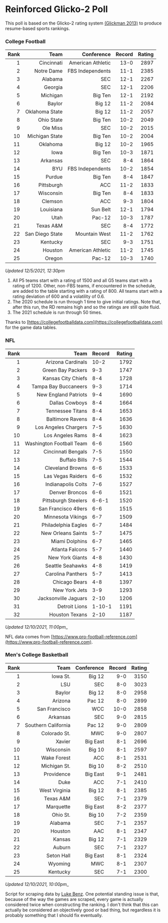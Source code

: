 # Reinforced Glicko-2 Poll

This poll is based on the Glicko-2 rating system [\(Glickman 2013\)](http://glicko.net/glicko/glicko2.pdf) to produce resume-based sports rankings.

### College Football
| Rank  | Team                 | Conference           | Record   | Rating |
| ---:  | ---:                 | ---:                 | ---:     | ---:   |
| 1     | Cincinnati           | American Athletic    | 13-0     | 2897   |
| 2     | Notre Dame           | FBS Independents     | 11-1     | 2385   |
| 3     | Alabama              | SEC                  | 12-1     | 2267   |
| 4     | Georgia              | SEC                  | 12-1     | 2206   |
| 5     | Michigan             | Big Ten              | 12-1     | 2192   |
| 6     | Baylor               | Big 12               | 11-2     | 2084   |
| 7     | Oklahoma State       | Big 12               | 11-2     | 2057   |
| 8     | Ohio State           | Big Ten              | 10-2     | 2049   |
| 9     | Ole Miss             | SEC                  | 10-2     | 2015   |
| 10    | Michigan State       | Big Ten              | 10-2     | 2004   |
| 11    | Oklahoma             | Big 12               | 10-2     | 1965   |
| 12    | Iowa                 | Big Ten              | 10-3     | 1871   |
| 13    | Arkansas             | SEC                  | 8-4      | 1864   |
| 14    | BYU                  | FBS Independents     | 10-2     | 1854   |
| 15    | Purdue               | Big Ten              | 8-4      | 1847   |
| 16    | Pittsburgh           | ACC                  | 11-2     | 1833   |
| 17    | Wisconsin            | Big Ten              | 8-4      | 1833   |
| 18    | Clemson              | ACC                  | 9-3      | 1804   |
| 19    | Louisiana            | Sun Belt             | 12-1     | 1794   |
| 20    | Utah                 | Pac-12               | 10-3     | 1787   |
| 21    | Texas A&M            | SEC                  | 8-4      | 1772   |
| 22    | San Diego State      | Mountain West        | 11-2     | 1762   |
| 23    | Kentucky             | SEC                  | 9-3      | 1751   |
| 24    | Houston              | American Athletic    | 11-2     | 1745   |
| 25    | Oregon               | Pac-12               | 10-3     | 1740   |
_Updated 12/5/2021, 12:30pm_

1. All P5 teams start with a rating of 1500 and all G5 teams start with a rating of 1200. Other, non-FBS teams, if encountered in the schedule, are added to the table starting with a rating of 800. All teams start with a rating deviation of 600 and a volatility of 0.6.
2. The 2020 schedule is run through 1 time to give initial ratings. Note that, after this run, the RD remains high and so the ratings are still quite fluid.
3. The 2021 schedule is run through 50 times.

Thanks to [https://collegefootballdata.com](https://collegefootballdata.com) for the game data tables.

### NFL
| Rank  | Team                       | Record   | Rating |
| ---:  | ---:                       | :---     | ---:   |
| 1     | Arizona Cardinals          | 10-2     | 1792   |
| 2     | Green Bay Packers          | 9-3      | 1747   |
| 3     | Kansas City Chiefs         | 8-4      | 1728   |
| 4     | Tampa Bay Buccaneers       | 9-3      | 1714   |
| 5     | New England Patriots       | 9-4      | 1690   |
| 6     | Dallas Cowboys             | 8-4      | 1664   |
| 7     | Tennessee Titans           | 8-4      | 1653   |
| 8     | Baltimore Ravens           | 8-4      | 1636   |
| 9     | Los Angeles Chargers       | 7-5      | 1630   |
| 10    | Los Angeles Rams           | 8-4      | 1623   |
| 11    | Washington Football Team   | 6-6      | 1560   |
| 12    | Cincinnati Bengals         | 7-5      | 1550   |
| 13    | Buffalo Bills              | 7-5      | 1544   |
| 14    | Cleveland Browns           | 6-6      | 1533   |
| 15    | Las Vegas Raiders          | 6-6      | 1532   |
| 16    | Indianapolis Colts         | 7-6      | 1527   |
| 17    | Denver Broncos             | 6-6      | 1521   |
| 18    | Pittsburgh Steelers        | 6-6-1    | 1520   |
| 19    | San Francisco 49ers        | 6-6      | 1515   |
| 20    | Minnesota Vikings          | 6-7      | 1509   |
| 21    | Philadelphia Eagles        | 6-7      | 1484   |
| 22    | New Orleans Saints         | 5-7      | 1475   |
| 23    | Miami Dolphins             | 6-7      | 1465   |
| 24    | Atlanta Falcons            | 5-7      | 1440   |
| 25    | New York Giants            | 4-8      | 1430   |
| 26    | Seattle Seahawks           | 4-8      | 1419   |
| 27    | Carolina Panthers          | 5-7      | 1413   |
| 28    | Chicago Bears              | 4-8      | 1397   |
| 29    | New York Jets              | 3-9      | 1293   |
| 30    | Jacksonville Jaguars       | 2-10     | 1206   |
| 31    | Detroit Lions              | 1-10-1   | 1191   |
| 32    | Houston Texans             | 2-10     | 1187   |
_Updated 12/10/2021, 11:00pm__

NFL data comes from [https://www.pro-football-reference.com](https://www.pro-football-reference.com).

### Men's College Basketball
| Rank  | Team                 | Conference | Record   | Rating |
| ---:  | ---:                 | ---:       | ---:     | ---:   |
| 1     | Iowa St.             | Big 12     | 9-0      | 3150   |
| 2     | LSU                  | SEC        | 8-0      | 3023   |
| 3     | Baylor               | Big 12     | 8-0      | 2958   |
| 4     | Arizona              | Pac 12     | 8-0      | 2899   |
| 5     | San Francisco        | WCC        | 10-0     | 2858   |
| 6     | Arkansas             | SEC        | 9-0      | 2815   |
| 7     | Southern California  | Pac 12     | 9-0      | 2809   |
| 8     | Colorado St.         | MWC        | 9-0      | 2807   |
| 9     | Xavier               | Big East   | 8-1      | 2696   |
| 10    | Wisconsin            | Big 10     | 8-1      | 2597   |
| 11    | Wake Forest          | ACC        | 8-1      | 2531   |
| 12    | Michigan St.         | Big 10     | 8-2      | 2510   |
| 13    | Providence           | Big East   | 9-1      | 2481   |
| 14    | Duke                 | ACC        | 7-1      | 2410   |
| 15    | West Virginia        | Big 12     | 8-1      | 2385   |
| 16    | Texas A&M            | SEC        | 7-1      | 2379   |
| 17    | Marquette            | Big East   | 8-2      | 2377   |
| 18    | Ohio St.             | Big 10     | 7-2      | 2359   |
| 19    | Alabama              | SEC        | 7-1      | 2357   |
| 20    | Houston              | AAC        | 8-1      | 2347   |
| 21    | Kansas               | Big 12     | 7-1      | 2329   |
| 22    | Auburn               | SEC        | 7-1      | 2327   |
| 23    | Seton Hall           | Big East   | 8-1      | 2324   |
| 24    | Wyoming              | MWC        | 8-1      | 2307   |
| 25    | Kentucky             | SEC        | 7-1      | 2300   |
_Updated 12/10/2021, 10:00pm__

Script for scraping data by [Luke Benz](https://github.com/lbenz730/NCAA_Hoops).
One potential standing issue is that, because of the way the games are scraped, every game is actually considered twice when constructing the ranking. I don't think that this can actually be considered an objectively good or bad thing, but regardless it is probably something that I should fix eventually.

